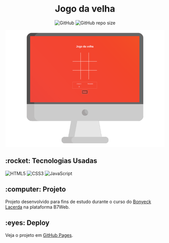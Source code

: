 <h1 align="center">Jogo da velha</h1>

<p align="center" dir="auto">
  <img alt="GitHub" src="https://img.shields.io/github/license/caiquedv/portfolio_tic-tac-toe?style=plastic">  <img alt="GitHub repo size" src="https://img.shields.io/github/repo-size/caiquedv/portfolio_tic-tac-toe?style=plastic">
</p>

<p align="center"><img alt="Mockup" src="./mockup-velha.png"></p>

<h2>:rocket: Tecnologias Usadas</h2>

<p>
  <img align="center" alt="HTML5" src="https://img.shields.io/badge/HTML5-E34F26?style=for-the-badge&logo=html5&logoColor=white">
  <img align="center" alt="CSS3" src="https://img.shields.io/badge/CSS3-1572B6?style=for-the-badge&logo=css3&logoColor=white">
  <img align="center" alt="JavaScript" src="https://img.shields.io/badge/JavaScript-F7DF1E?style=for-the-badge&logo=javascript&logoColor=black">
</p>

<h2>:computer: Projeto</h2>

Projeto desenvolvido para fins de estudo durante o curso do [Bonyeck Lacerda](https://www.instagram.com/bonieky) na plataforma B7Web. <br>


<h2>:eyes: Deploy</h2>

Veja o projeto em [GitHub Pages](https://caiquedv.github.io/portfolio_tic-tac-toe/).
